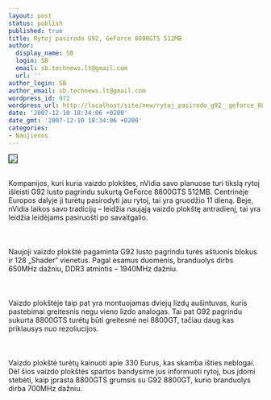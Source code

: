 ```yaml
---
layout: post
status: publish
published: true
title: Rytoj pasirodo G92, GeForce 8800GTS 512MB
author:
  display_name: SB
  login: SB
  email: sb.technews.lt@gmail.com
  url: ''
author_login: SB
author_email: sb.technews.lt@gmail.com
wordpress_id: 972
wordpress_url: http://localhost/site/new/rytoj_pasirodo_g92__geforce_8800gts_512mb/
date: '2007-12-10 18:34:06 +0200'
date_gmt: '2007-12-10 18:34:06 +0200'
categories:
- Naujienos
---
```

<div class="imgright"><img src="http://tbn0.google.com/images?q=tbn:xRAmFF6wVcLpdM:http://www.domoticamediacenter.com/images/Loghi/Logo_nvidia.jpg" border="1"></div>
<p><br>Kompanijos, kuri kuria vaizdo plokštes, nVidia savo planuose turi tikslą rytoj išleisti G92 lusto pagrindu sukurtą GeForce 8800GTS 512MB. Centrinėje Europos dalyje ji turėtų pasirodyti jau rytoj, tai yra gruodžio 11 dieną. Beje, nVidia laikos savo tradicijų – leidžia naująją vaizdo plokštę antradienį, tai yra leidžia leidėjams pasiruošti po savaitgalio.<br />
<br><br />
<br>Naujoji vaizdo plokštė pagaminta G92 lusto pagrindu turės aštuonis blokus ir 128 „Shader“ vienetus. Pagal esamus duomenis, branduolys dirbs 650MHz dažniu, DDR3 atmintis – 1940MHz dažniu.<br />
<br><br />
<br>Vaizdo plokštėje taip pat yra montuojamas dviejų lizdų aušintuvas, kuris pastebimai greitesnis negu vieno lizdo analogas. Tai pat G92 pagrindu sukurta 8800GTS turėtų būti greitesnė nei 8800GT, tačiau daug kas priklausys nuo rezoliucijos.<br />
<br><br />
<br>Vaizdo plokštė turėtų kainuoti apie 330 Eurus, kas skamba išties neblogai. Dėl šios vaizdo plokštės spartos bandysime jus informuoti rytoj, bus įdomi stebėti, kaip įprasta 8800GTS grumsis su G92 8800GT, kurio branduolys dirba 700MHz dažniu.<br />
<br><br />
<br></p>
